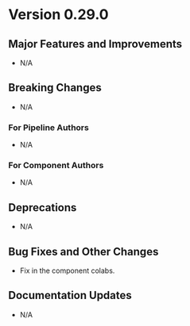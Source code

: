 # Version 0.29.0

## Major Features and Improvements

*  N/A

## Breaking Changes

*  N/A

### For Pipeline Authors

*  N/A

### For Component Authors

*   N/A

## Deprecations

*  N/A

## Bug Fixes and Other Changes

*   Fix in the component colabs.

## Documentation Updates

*  N/A

